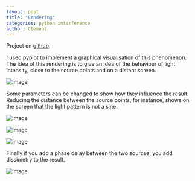 ```yaml
---
layout: post
title: "Rendering"
categories: python interference
author: Clement
---
```


Project on [github][ghi].

I used pyplot to implement a graphical visualisation of this phenomenon. The
idea of this rendering is to give an idea of the behaviour of light intensity,
close to the source points and on a distant screen.

![image][im1]

Some parameters can be changed to show how they influence the result. Reducing
the distance between the source points, for instance, shows on the screen that
the light pattern is not a sine.

![image][im2]

![image][im3]

![image][im4]

Finally if you add a phase delay between the two sources, you add dissimetry
to the result.

![image][im5]

[ghi]: https://github.com/nezedrd/interference/tree/www.rendering
[im5]: https://user-images.githubusercontent.com/12606137/39733325-2daecec0-52ad-11e8-9624-8ee16580c7ca.png
[im4]: https://user-images.githubusercontent.com/12606137/39733326-2dd33c9c-52ad-11e8-9899-48a638037258.png
[im3]: https://user-images.githubusercontent.com/12606137/39733327-2df65d3a-52ad-11e8-882f-ba6a27452137.png
[im2]: https://user-images.githubusercontent.com/12606137/39733328-2e1bc340-52ad-11e8-9ab9-d3dd75f9d691.png
[im1]: https://user-images.githubusercontent.com/12606137/39733329-2e3ff9f4-52ad-11e8-9d0b-6f23277b9007.png
